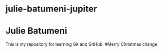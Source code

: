 # julie-batumeni-jupiter
# Julie Batumeni
This is my repository for learning Git and GitHub.
#Merry Christmas
change